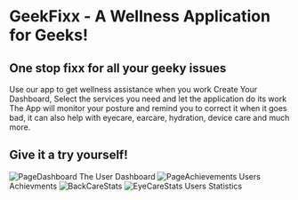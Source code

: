 # GeekFixx - A Wellness Application for Geeks!

## One stop fixx for all your geeky issues
Use our app to get wellness assistance when you work
Create Your Dashboard, Select the services you need and let the application do its work
The App will monitor your posture and remind you to correct it when it goes bad, it can also help with eyecare, earcare, hydration, device care and much more.

## Give it a try yourself!
![PageDashboard](https://github.com/Rajat255/GeekFixx-ReactApp/assets/78610455/84ce0aff-dfb6-4cc3-a188-6f9c150ea90e)
The User Dashboard
![PageAchievements](https://github.com/Rajat255/GeekFixx-ReactApp/assets/78610455/f88b8d0b-5df9-4464-8b73-e32dff1832c6)
Users Achievments
![BackCareStats](https://github.com/Rajat255/GeekFixx-ReactApp/assets/78610455/5aa06aa9-e9fc-4a57-91c7-7ee914f356d6) ![EyeCareStats](https://github.com/Rajat255/GeekFixx-ReactApp/assets/78610455/15cd4e45-5ce7-49ee-a2c9-68e7db019741)
Users Statistics
